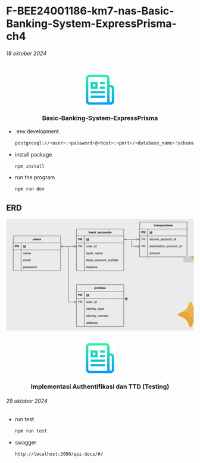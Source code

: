 # F-BEE24001186-km7-nas-Basic-Banking-System-ExpressPrisma-ch4

###### 18 oktober 2024

<!-- PROJECT LOGO -->
<br />
<div align="center">
  <a href="https://github.com/othneildrew/Best-README-Template">
    <img src="images/logo.png" alt="Logo" width="80" height="80">
  </a>

  <h3 align="center">Basic-Banking-System-ExpressPrisma</h3>

</div>

* .env.development

   ```sh
   postgresql://<user>:<password>@<host>:<port>/<database_name>?schema=public
   ```

* install package

   ```sh
   npm install
   ```

* run the program

   ```sh
   npm run dev
   ```

## ERD


![App Screenshot](images/erd_scema.png)



<!-- PROJECT LOGO -->
<br />
<div align="center">
  <a href="https://github.com/othneildrew/Best-README-Template">
    <img src="images/logo.png" alt="Logo" width="80" height="80">
  </a>

  <h3 align="center">Implementasi Authentifikasi dan  TTD (Testing)</h3>

</div>

###### 29 oktober 2024

* run test

   ```sh
   npm run test
   ```

* swagger

   ```sh
   http://localhost:3000/api-docs/#/
   ```